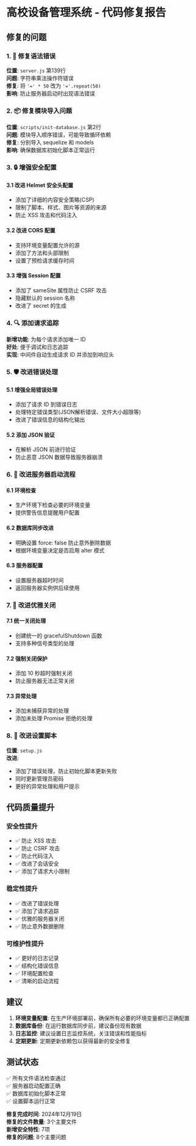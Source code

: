 # 高校设备管理系统 - 代码修复报告

## 修复的问题

### 1. 🔧 修复语法错误

**位置**: `server.js` 第139行  
**问题**: 字符串乘法操作符错误  
**修复**: 将 `'=' * 50` 改为 `'='.repeat(50)`  
**影响**: 防止服务器启动时出现语法错误

### 2. 📦 修复模块导入问题

**位置**: `scripts/init-database.js` 第2行  
**问题**: 模块导入顺序错误，可能导致循环依赖  
**修复**: 分别导入 sequelize 和 models  
**影响**: 确保数据库初始化脚本正常运行

### 3. 🔒 增强安全配置

#### 3.1 改进 Helmet 安全头配置
- 添加了详细的内容安全策略(CSP)
- 限制了脚本、样式、图片等资源的来源
- 防止 XSS 攻击和代码注入

#### 3.2 改进 CORS 配置
- 支持环境变量配置允许的源
- 添加了方法和头部限制
- 设置了预检请求缓存时间

#### 3.3 增强 Session 配置
- 添加了 sameSite 属性防止 CSRF 攻击
- 隐藏默认的 session 名称
- 改进了 secret 的生成

### 4. 🔍 添加请求追踪

**新增功能**: 为每个请求添加唯一 ID  
**好处**: 便于调试和日志追踪  
**实现**: 中间件自动生成请求 ID 并添加到响应头

### 5. 🛡️ 改进错误处理

#### 5.1 增强全局错误处理
- 添加了请求 ID 到错误日志
- 处理特定错误类型(JSON解析错误、文件大小超限等)
- 改进了错误信息的结构化输出

#### 5.2 添加 JSON 验证
- 在解析 JSON 前进行验证
- 防止恶意 JSON 数据导致服务器崩溃

### 6. 🚀 改进服务器启动流程

#### 6.1 环境检查
- 生产环境下检查必要的环境变量
- 提供警告信息提醒用户配置

#### 6.2 数据库同步改进
- 明确设置 force: false 防止意外删除数据
- 根据环境变量决定是否启用 alter 模式

#### 6.3 服务器配置
- 设置服务器超时时间
- 返回服务器实例供后续使用

### 7. 🔄 改进优雅关闭

#### 7.1 统一关闭处理
- 创建统一的 gracefulShutdown 函数
- 支持多种信号类型的处理

#### 7.2 强制关闭保护
- 添加 10 秒超时强制关闭
- 防止服务器无法正常关闭

#### 7.3 异常处理
- 添加未捕获异常的处理
- 添加未处理 Promise 拒绝的处理

### 8. 📝 改进设置脚本

**位置**: `setup.js`  
**改进**:
- 添加了错误处理，防止初始化脚本更新失败
- 同时更新管理员密码
- 更好的异常处理和用户提示

## 代码质量提升

### 安全性提升
- ✅ 防止 XSS 攻击
- ✅ 防止 CSRF 攻击  
- ✅ 防止代码注入
- ✅ 改进了会话安全
- ✅ 添加了请求大小限制

### 稳定性提升
- ✅ 改进了错误处理
- ✅ 添加了请求追踪
- ✅ 优雅的服务器关闭
- ✅ 防止意外数据删除

### 可维护性提升
- ✅ 更好的日志记录
- ✅ 结构化错误信息
- ✅ 环境配置检查
- ✅ 清晰的启动流程

## 建议

1. **环境变量配置**: 在生产环境部署前，确保所有必要的环境变量都已正确配置
2. **数据库备份**: 在运行数据库同步前，建议备份现有数据
3. **日志监控**: 建议设置日志监控系统，关注错误和性能指标
4. **定期更新**: 定期更新依赖包以获得最新的安全修复

## 测试状态

✅ 所有文件语法检查通过  
✅ 服务器启动配置正确  
✅ 数据库初始化脚本正常  
✅ 设置脚本运行正常

**修复完成时间**: 2024年12月19日  
**修复的文件数量**: 3个主要文件  
**新增安全特性**: 7项  
**修复的问题**: 8个主要问题 
